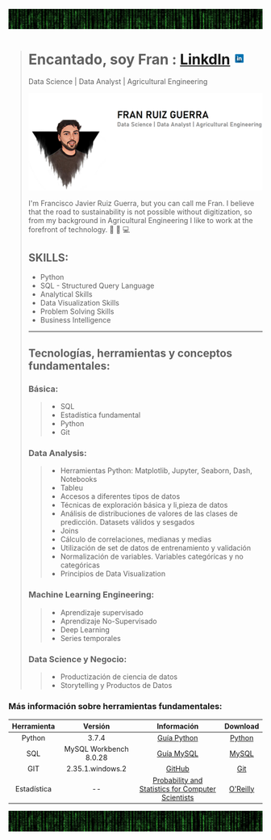 ![FotoMatrix](./img/matrix.png)
>
># Encantado, soy **Fran** : [LinkdIn](https://www.linkedin.com/in/fran-ruiz-guerra/) [<img src="img\link.png" alt="drawing" width="24"/>](https://www.linkedin.com/in/fran-ruiz-guerra/ "LinkdIn")
>Data Science | Data Analyst | Agricultural Engineering 
>
>[<img src="img\fotodeVerdadPresentacion.png" width="600" height="drawing"/>](https://www.linkedin.com/in/fran-ruiz-guerra/ "LinkdIn")
>
> I'm Francisco Javier Ruiz Guerra, but you can call me Fran. I believe that the road to sustainability is not possible without digitization, so from my background in Agricultural Engineering I like to work at the forefront of technology. 🌱 🌳  💻
>
>## SKILLS:
>* Python 
>* SQL - Structured Query Language
>* Analytical Skills
>* Data Visualization Skills
>* Problem Solving Skills
>* Business Intelligence
>
>---
>## **Tecnologías, herramientas y conceptos fundamentales**:
> ### **Básica**:
>>* SQL
>>* Estadística fundamental
>>* Python
>>* Git
>
>### **Data Analysis**:
>>* Herramientas Python: Matplotlib, Jupyter, Seaborn, Dash,
Notebooks
>>* Tableu
>>* Accesos a diferentes tipos de datos
>>* Técnicas de exploración básica y li,pieza de datos
>>* Análisis de distribuciones de valores de las clases de
predicción. Datasets válidos y sesgados
>>* Joins
>>* Cálculo de correlaciones, medianas y medias
>>* Utilización de set de datos de entrenamiento y
validación
>>* Normalización de variables. Variables categóricas y no
categóricas
>>* Principios de Data Visualization
>
>### **Machine Learning Engineering**:
>>* Aprendizaje supervisado
>>* Aprendizaje No-Supervisado
>>* Deep Learning
>>* Series temporales
>
>### **Data Science y Negocio**:
>>* Productización de ciencia de datos
>>* Storytelling y Productos de Datos
>
### Más información sobre herramientas fundamentales:
>
| Herramienta |         Versión        |                                                              Información                                                             |                            Download                            |
|:-----------:|:----------------------:|:------------------------------------------------------------------------------------------------------------------------------------:|:--------------------------------------------------------------:|
|    Python   |          3.7.4         |                                         [Guía Python](https://docs.python.org/es/3/tutorial/)                                        | [Python](https://www.python.org/downloads/release/python-374/) |
|     SQL     | MySQL Workbench 8.0.28 |                                   [Guía MySQL](https://downloads.mysql.com/docs/refman-5.0-es.pdf)                                   |       [MySQL](https://dev.mysql.com/downloads/workbench/)      |
|     GIT     |    2.35.1.windows.2    |                                                     [GitHub](https://github.com/)                                                    |              [Git](https://git-scm.com/downloads)              |
| Estadística |           --           | [Probability and Statistics for Computer Scientists](https://www.oreilly.com/library/view/probability-and-statistics/9781439875919/) |              [O'Reilly](https://www.oreilly.com/) 
             
![FotoMatrix](./img/matrix.png)